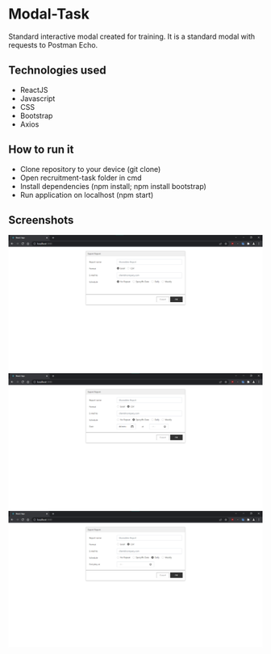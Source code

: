 # Modal-Task
Standard interactive modal created for training. It is a standard modal with requests to Postman Echo.
## Technologies used
* ReactJS
* Javascript
* CSS
* Bootstrap
* Axios
## How to run it
* Clone repository to your device (git clone)
* Open recruitment-task folder in cmd
* Install dependencies (npm install; npm install bootstrap)
* Run application on localhost (npm start) 
## Screenshots
![noRepeat](/recruitment-task/screenshots/1.png)
![specificDate](/recruitment-task/screenshots/2.png)
![daily](/recruitment-task/screenshots/3.png)
